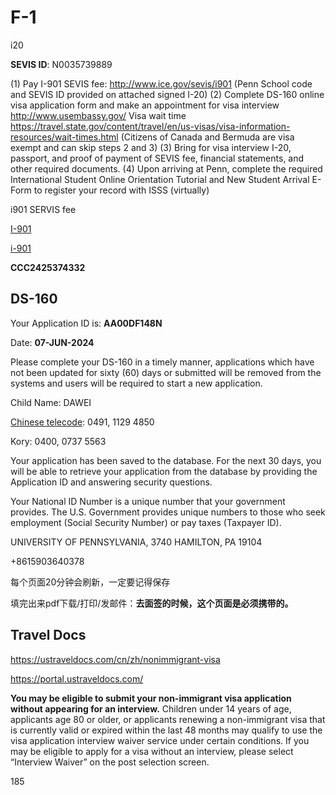 # F-1

i20

**SEVIS ID**: N0035739889

(1) Pay I-901 SEVIS fee: http://www.ice.gov/sevis/i901 (Penn School code and SEVIS ID provided on attached signed I-20)
(2) Complete DS-160 online visa application form and make an appointment for visa interview http://www.usembassy.gov/
Visa wait time https://travel.state.gov/content/travel/en/us-visas/visa-information-resources/wait-times.html
(Citizens of Canada and Bermuda are visa exempt and can skip steps 2 and 3)
(3) Bring for visa interview I-20, passport, and proof of payment of SEVIS fee, financial statements, and other required documents.
(4) Upon arriving at Penn, complete the required International Student Online Orientation Tutorial and New Student Arrival E-Form to register your record with ISSS (virtually)

i901 SERVIS fee

[I-901](https://zhuanlan.zhihu.com/p/371732236)

[i-901](https://www.fmjfee.com/i901fee/index.jsp)

**CCC2425374332**

## DS-160

Your Application ID is: **AA00DF148N**

Date: **07-JUN-2024**

Please complete your DS-160 in a timely manner, applications which have not been updated for sixty (60) days or submitted will be removed from the systems and users will be required to start a new application.

Child Name: DAWEI

[Chinese telecode](https://apps.chasedream.com/chinese-commercial-code/): 0491, 1129 4850

Kory: 0400, 0737 5563

Your application has been saved to the database. For the next 30 days, you will be able to retrieve your application from the database by providing the Application ID and answering security questions.

Your National ID Number is a unique number that your government provides. The U.S. Government provides unique numbers to those who seek employment (Social Security Number) or pay taxes (Taxpayer ID).

UNIVERSITY OF PENNSYLVANIA, 3740 HAMILTON, PA 19104

+8615903640378

每个页面20分钟会刷新，一定要记得保存

填完出来pdf下载/打印/发邮件：**去面签的时候，这个页面是必须携带的。**

## Travel Docs

https://ustraveldocs.com/cn/zh/nonimmigrant-visa

https://portal.ustraveldocs.com/

**You may be eligible to submit your non-immigrant visa application without appearing for an interview.** Children under 14 years of age, applicants age 80 or older, or applicants renewing a non-immigrant visa that is currently valid or expired within the last 48 months may qualify to use the visa application interview waiver service under certain conditions. If you may be eligible to apply for a visa without an interview, please select “Interview Waiver” on the post selection screen.

185


